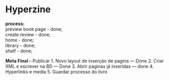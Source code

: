 Hyperzine
=========


<b>process:</b><br>
preview book page - done;<br>
create review - done;<br>
home - done;<br>
library - done;<br>
shelf - done;<br>


<b> Meta Final </b>
– Publicar
	1. Novo layout de inserção de pagina — Done
	2. Criar XML e escrever na BD — Done
	3. Abrir paginas já inseridas — done
	4. Hyperlinks e media
	5. Guardar processo do livro